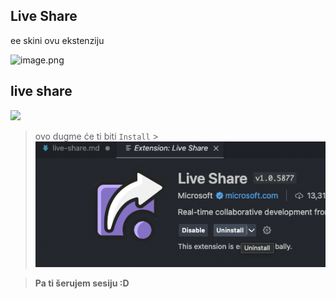 ## Live Share

ee skini ovu ekstenziju

![image.png
](live-share.png)

## live share

![](liveshare-2.png)

> ovo dugme će ti biti `Install` > ![](live-share-3.png)

> <b>Pa ti šerujem sesiju :D<b>
